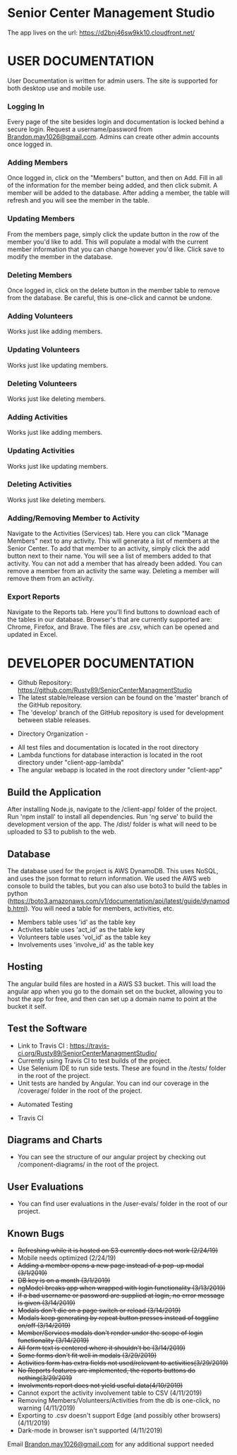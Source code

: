 # Senior Center Management Studio
The app lives on the url: https://d2bnj46sw9kk10.cloudfront.net/

# USER DOCUMENTATION
User Documentation is written for admin users. The site is supported for both desktop use and mobile use.

### Logging In
Every page of the site besides login and documentation is locked behind a secure login. Request a username/password from Brandon.may1026@gmail.com. Admins can create other admin accounts once logged in.

### Adding Members
Once logged in, click on the "Members" button, and then on Add. Fill in all of the information for the member being added, and then click submit. A member will be added to the database. After adding a member, the table will refresh and you will see the member in the table.

### Updating Members
From the members page, simply click the update button in the row of the member you'd like to add. This will populate a modal with the current member information that you can change however you'd like. Click save to modify the member in the database.

### Deleting Members
Once logged in, click on the delete button in the member table to remove from the database. Be careful, this is one-click and cannot be undone.

### Adding Volunteers
Works just like adding members.

### Updating Volunteers
Works just like updating members.

### Deleting Volunteers
Works just like deleting members.

### Adding Activities
Works just like adding members.

### Updating Activities
Works just like updating members.

### Deleting Activities
Works just like deleting members.

### Adding/Removing Member to Activity
Navigate to the Activities (Services) tab. Here you can click "Manage Members" next to any activity. This will generate a list of members at the Senior Center. To add that member to an activity, simply click the add button next to their name. You will see a list of members added to that activity. You can not add a member that has already been added. You can remove a member from an activity the same way. Deleting a member will remove them from an activity.

### Export Reports
Navigate to the Reports tab. Here you'll find buttons to download each of the tables in our database. Browser's that are currently supported are: Chrome, Firefox, and Brave. The files are .csv, which can be opened and updated in Excel.

# DEVELOPER DOCUMENTATION
- Github Repository: https://github.com/Rusty89/SeniorCenterManagmentStudio
- The latest stable/release version can be found on the 'master' branch of the GitHub repository.
- The 'develop' branch of the GitHub repository is used for development between stable releases.
* Directory Organization - 
- All test files and documentation is located in the root directory
- Lambda functions for database interaction is located in the root directory under "client-app-lambda"
- The angular webapp is located in the root directory under "client-app"

## Build the Application
After installing Node.js, navigate to the /client-app/ folder of the project. Run 'npm install' to install all dependencies. Run 'ng serve' to build the development version of the app. The /dist/ folder is what will need to be uploaded to S3 to publish to the web.

## Database
The database used for the project is AWS DynamoDB. This uses NoSQL, and uses  the json format to return information. We used the AWS web console to build the tables, but you can also use boto3 to build the tables in python (https://boto3.amazonaws.com/v1/documentation/api/latest/guide/dynamodb.html). You will need a table for members, activities, etc.
* Members table uses 'id' as the table key
* Activites table uses 'act_id' as the table key
* Volunteers table uses 'vol_id' as the table key
* Involvements uses 'involve_id' as the table key 

## Hosting
The angular build files are hosted in a AWS S3 bucket. This will load the angular app when you go to the domain set on the bucket, allowing you to host the app for free, and then can set up a domain name to point at the bucket it self. 

## Test the Software
- Link to Travis CI : https://travis-ci.org/Rusty89/SeniorCenterManagmentStudio/
- Currently using Travis CI to test builds of the project.
- Use Selenium IDE to run side tests. These are found in the /tests/ folder in the root of the project.
- Unit tests are handed by Angular. You can ind our coverage in the /coverage/ folder in the root of the project.
* Automated Testing 
- Travis CI

## Diagrams and Charts
- You can see the structure of our angular project by checking out /component-diagrams/ in the root of the project.

## User Evaluations
- You can find user evaluations in the /user-evals/ folder in the root of our project.

## Known Bugs
* ~~Refreshing while it is hosted on S3 currently does not work (2/24/19)~~
* Mobile needs optimized (2/24/19)
* ~~Adding a member opens a new page instead of a pop-up modal (3/1/2019)~~
* ~~DB key is on a month (3/1/2019)~~
* ~~ngModel breaks app when wrapped with login functionality (3/13/2019)~~
* ~~If a bad username or password are supplied at login, no error message is given (3/14/2019)~~
* ~~Modals don't die on a page switch or reload (3/14/2019)~~
* ~~Modals keep generating by repeat button presses instead of toggline on/off (3/14/2019)~~
* ~~Member/Services modals don't render under the scope of login functionality (3/14/2019)~~
* ~~All form text is centered where it shouldn't be (3/14/2019)~~
* ~~Some forms don't fit well in modals (3/29/2019)~~
* ~~Activities form has extra fields not used/relevant to activities(3/29/2019)~~
* ~~No Reports features are implemented, the reports buttons do nothing(3/29/2019~~
* ~~Involvments report does not yield useful data(4/10/2019)~~
* Cannot export the activity involvement table to CSV (4/11/2019)
* Removing Members/Volunteers/Activities from the db is one-click, no warning (4/11/2019)
* Exporting to .csv doesn't support Edge (and possibly other browsers) (4/11/2019)
* Dark-mode in browser isn't supported (4/11/2019)




Email Brandon.may1026@gmail.com for any additional support needed

